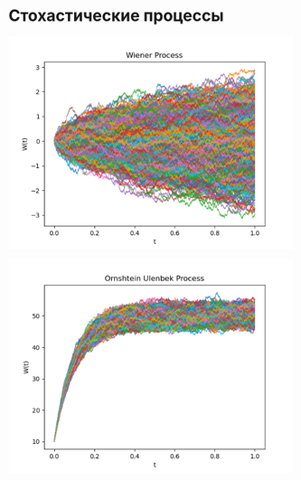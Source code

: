 # Стохастические процессы

![Винеровский процесс](wiener.png)

![Процесс Орнштейна — Уленбека](ornshtein.png)
